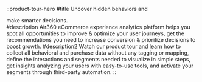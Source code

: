 ::product-tour-hero
#title
Uncover hidden behaviors and <div class="md:inline-block">make smarter decisions.</div>
#description
Air360 eCommerce experience analytics platform helps you spot all opportunities to improve & optimize your user journeys, get the recommendations you need to increase conversion & prioritize decisions to boost growth.
#description2
Watch our product tour and learn how to collect all behavioral and purchase data without any tagging or mapping, define the interactions and segments needed to visualize in simple steps, get insights analyzing your users with easy-to-use tools, and activate your segments through third-party automation.
::